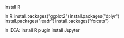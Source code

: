 Install R

In R:
install.packages("ggplot2")
install.packages("dplyr")
install.packages("readr")
install.packages("forcats")

In IDEA:
install R plugin
install Jupyter